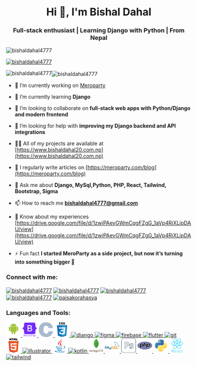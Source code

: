 <h1 align="center">Hi 👋, I'm Bishal Dahal</h1>
<h3 align="center">Full-stack enthusiast | Learning Django with Python | From Nepal</h3>

<p align="left"> <img src="https://komarev.com/ghpvc/?username=bishaldahal4777&label=Profile%20views&color=0e75b6&style=flat" alt="bishaldahal4777" /> </p>

<p align="left"> <a href="https://github.com/ryo-ma/github-profile-trophy"><img src="https://github-profile-trophy.vercel.app/?username=bishaldahal4777" alt="bishaldahal4777" /></a> </p>
<p><img align="left" src="https://github-readme-stats.vercel.app/api/top-langs?username=bishaldahal4777&show_icons=true&locale=en&layout=compact" alt="bishaldahal4777" /></p>

<p><img align="center" src="https://github-readme-streak-stats.herokuapp.com/?user=bishaldahal4777&" alt="bishaldahal4777" /></p>

- 🔭 I’m currently working on [Meroparty](https://meroparty.com)

- 🌱 I’m currently learning **Django**

- 👯 I’m looking to collaborate on **full-stack web apps with Python/Django and modern frontend**

- 🤝 I’m looking for help with **improving my Django backend and API integrations**

- 👨‍💻 All of my projects are available at [https://www.bishaldahal20.com.np](https://www.bishaldahal20.com.np)

- 📝 I regularly write articles on [https://meroparty.com/blog](https://meroparty.com/blog)

- 💬 Ask me about **Django, MySql,Python, PHP, React, Tailwind, Bootstrap, Sigma**

- 📫 How to reach me **bishaldahal4777@gmail.com**

- 📄 Know about my experiences [https://drive.google.com/file/d/1zwiPAevGWmCqgFZgG_1aVp4RiXLipDAU/view](https://drive.google.com/file/d/1zwiPAevGWmCqgFZgG_1aVp4RiXLipDAU/view)

- ⚡ Fun fact **I started MeroParty as a side project, but now it’s turning into something bigger 🚀**

<h3 align="left">Connect with me:</h3>
<p align="left">
<a href="https://dev.to/bishaldahal4777" target="blank"><img align="center" src="https://raw.githubusercontent.com/rahuldkjain/github-profile-readme-generator/master/src/images/icons/Social/devto.svg" alt="bishaldahal4777" height="30" width="40" /></a>
<a href="https://linkedin.com/in/bishaldahal4777" target="blank"><img align="center" src="https://raw.githubusercontent.com/rahuldkjain/github-profile-readme-generator/master/src/images/icons/Social/linked-in-alt.svg" alt="bishaldahal4777" height="30" width="40" /></a>
<a href="https://fb.com/bishaldahal4777" target="blank"><img align="center" src="https://raw.githubusercontent.com/rahuldkjain/github-profile-readme-generator/master/src/images/icons/Social/facebook.svg" alt="bishaldahal4777" height="30" width="40" /></a>
<a href="https://instagram.com/bishaldahal4777" target="blank"><img align="center" src="https://raw.githubusercontent.com/rahuldkjain/github-profile-readme-generator/master/src/images/icons/Social/instagram.svg" alt="bishaldahal4777" height="30" width="40" /></a>
<a href="https://www.youtube.com/c/paisakorahasya" target="blank"><img align="center" src="https://raw.githubusercontent.com/rahuldkjain/github-profile-readme-generator/master/src/images/icons/Social/youtube.svg" alt="paisakorahasya" height="30" width="40" /></a>
</p>

<h3 align="left">Languages and Tools:</h3>
<p align="left"> <a href="https://developer.android.com" target="_blank" rel="noreferrer"> <img src="https://raw.githubusercontent.com/devicons/devicon/master/icons/android/android-original-wordmark.svg" alt="android" width="40" height="40"/> </a> <a href="https://getbootstrap.com" target="_blank" rel="noreferrer"> <img src="https://raw.githubusercontent.com/devicons/devicon/master/icons/bootstrap/bootstrap-plain-wordmark.svg" alt="bootstrap" width="40" height="40"/> </a> <a href="https://www.cprogramming.com/" target="_blank" rel="noreferrer"> <img src="https://raw.githubusercontent.com/devicons/devicon/master/icons/c/c-original.svg" alt="c" width="40" height="40"/> </a> <a href="https://www.w3schools.com/css/" target="_blank" rel="noreferrer"> <img src="https://raw.githubusercontent.com/devicons/devicon/master/icons/css3/css3-original-wordmark.svg" alt="css3" width="40" height="40"/> </a> <a href="https://www.djangoproject.com/" target="_blank" rel="noreferrer"> <img src="https://cdn.worldvectorlogo.com/logos/django.svg" alt="django" width="40" height="40"/> </a> <a href="https://www.figma.com/" target="_blank" rel="noreferrer"> <img src="https://www.vectorlogo.zone/logos/figma/figma-icon.svg" alt="figma" width="40" height="40"/> </a> <a href="https://firebase.google.com/" target="_blank" rel="noreferrer"> <img src="https://www.vectorlogo.zone/logos/firebase/firebase-icon.svg" alt="firebase" width="40" height="40"/> </a> <a href="https://flutter.dev" target="_blank" rel="noreferrer"> <img src="https://www.vectorlogo.zone/logos/flutterio/flutterio-icon.svg" alt="flutter" width="40" height="40"/> </a> <a href="https://git-scm.com/" target="_blank" rel="noreferrer"> <img src="https://www.vectorlogo.zone/logos/git-scm/git-scm-icon.svg" alt="git" width="40" height="40"/> </a> <a href="https://www.w3.org/html/" target="_blank" rel="noreferrer"> <img src="https://raw.githubusercontent.com/devicons/devicon/master/icons/html5/html5-original-wordmark.svg" alt="html5" width="40" height="40"/> </a> <a href="https://www.adobe.com/in/products/illustrator.html" target="_blank" rel="noreferrer"> <img src="https://www.vectorlogo.zone/logos/adobe_illustrator/adobe_illustrator-icon.svg" alt="illustrator" width="40" height="40"/> </a> <a href="https://www.java.com" target="_blank" rel="noreferrer"> <img src="https://raw.githubusercontent.com/devicons/devicon/master/icons/java/java-original.svg" alt="java" width="40" height="40"/> </a> <a href="https://kotlinlang.org" target="_blank" rel="noreferrer"> <img src="https://www.vectorlogo.zone/logos/kotlinlang/kotlinlang-icon.svg" alt="kotlin" width="40" height="40"/> </a> <a href="https://www.mongodb.com/" target="_blank" rel="noreferrer"> <img src="https://raw.githubusercontent.com/devicons/devicon/master/icons/mongodb/mongodb-original-wordmark.svg" alt="mongodb" width="40" height="40"/> </a> <a href="https://www.mysql.com/" target="_blank" rel="noreferrer"> <img src="https://raw.githubusercontent.com/devicons/devicon/master/icons/mysql/mysql-original-wordmark.svg" alt="mysql" width="40" height="40"/> </a> <a href="https://www.photoshop.com/en" target="_blank" rel="noreferrer"> <img src="https://raw.githubusercontent.com/devicons/devicon/master/icons/photoshop/photoshop-line.svg" alt="photoshop" width="40" height="40"/> </a> <a href="https://www.php.net" target="_blank" rel="noreferrer"> <img src="https://raw.githubusercontent.com/devicons/devicon/master/icons/php/php-original.svg" alt="php" width="40" height="40"/> </a> <a href="https://www.python.org" target="_blank" rel="noreferrer"> <img src="https://raw.githubusercontent.com/devicons/devicon/master/icons/python/python-original.svg" alt="python" width="40" height="40"/> </a> <a href="https://reactjs.org/" target="_blank" rel="noreferrer"> <img src="https://raw.githubusercontent.com/devicons/devicon/master/icons/react/react-original-wordmark.svg" alt="react" width="40" height="40"/> </a> <a href="https://tailwindcss.com/" target="_blank" rel="noreferrer"> <img src="https://www.vectorlogo.zone/logos/tailwindcss/tailwindcss-icon.svg" alt="tailwind" width="40" height="40"/> </a> </p>
